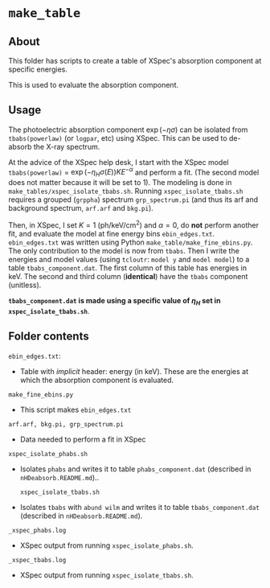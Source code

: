 # `make_table`

## About

This folder has scripts to create a table of XSpec's absorption component at specific energies.

This is used to evaluate the absorption component.

## Usage

The photoelectric absorption component $\exp(-\eta\sigma)$ can be isolated from `tbabs(powerlaw)` (or `logpar`, etc) using XSpec.
This can be used to de-absorb the X-ray spectrum.

At the advice of the XSpec help desk, I start with the XSpec model `tbabs(powerlaw)` = $\exp(-\eta_H \sigma(E) ) K E^{-\alpha}$ and perform a fit. 
(The second model does not matter because it will be set to 1). 
The modeling is done in `make_tables/xspec_isolate_tbabs.sh`. 
Running `xspec_isolate_tbabs.sh` requires a grouped (`grppha`) spectrum `grp_spectrum.pi` (and thus its arf and background spectrum, `arf.arf` and `bkg.pi`).

Then, in XSpec, I set $K=1$ (ph/keV/cm<sup>2</sup>) and $\alpha=0$, do **not** perform another fit, and evaluate the model at fine energy bins `ebin_edges.txt`.
`ebin_edges.txt` was written using Python `make_table/make_fine_ebins.py`. 
The only contribution to the model is now from `tbabs`. 
Then I write the energies and model values (using `tcloutr`: `model y` and `model model`) to a table `tbabs_component.dat`. 
The first column of this table has energies in keV. The second and third column (**identical**) have the `tbabs` component (unitless).

**`tbabs_component.dat` is made using a specific value of $\eta_H$ set in `xspec_isolate_tbabs.sh`**.


## Folder contents

`ebin_edges.txt`: 
* Table with _implicit_ header: energy (in keV). These are the energies at which the absorption component is evaluated.

`make_fine_ebins.py`
* This script makes `ebin_edges.txt`

`arf.arf, bkg.pi, grp_spectrum.pi`
* Data needed to perform a fit in XSpec

`xspec_isolate_phabs.sh`
* Isolates `phabs` and writes it to table `phabs_component.dat` (described in `nHDeabsorb.README.md`)..

  `xspec_isolate_tbabs.sh`
* Isolates `tbabs` with `abund wilm` and writes it to table `tbabs_component.dat` (described in `nHDeabsorb.README.md`).

`_xspec_phabs.log`
* XSpec output from running `xspec_isolate_phabs.sh`.

`_xspec_tbabs.log`
* XSpec output from running `xspec_isolate_tbabs.sh`.

